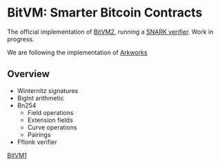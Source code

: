 # BitVM: Smarter Bitcoin Contracts

The official implementation of [BitVM2](https://bitvm.org/bitvm2), running a [SNARK verifier](https://bitvm.org/snark). Work in progress.

We are following the implementation of [Arkworks](https://github.com/arkworks-rs)


## Overview 

- Winternitz signatures
- BigInt arithmetic
- Bn254
    - Field operations
    - Extension fields
    - Curve operations
    - Pairings
- Fflonk verifier




[BitVM1](https://github.com/BitVM/BitVM/tree/1dce989d1963b90c35391b77b451c6823302d503)
